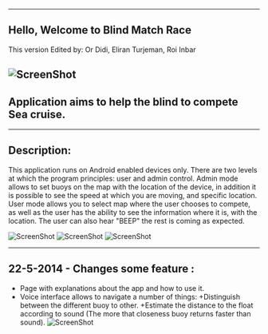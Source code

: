 ----------------------------------
Hello, Welcome to Blind Match Race 
----------------------------------
This version Edited by:
Or Didi,
Eliran Turjeman,
Roi Inbar

![ScreenShot](http://leave-me.com/torsys/img_ex4/Screenshot_2014-05-22-18-33-28.png "User Panel")
--------------------------------------------------------
Application aims to help the blind to compete Sea cruise.
--------------------------------------------------------

------------
Description:
------------
This application runs on Android enabled devices only.
There are two levels at which the program principles: user and admin control.
Admin mode allows to set buoys on the map with the location of the device,
in addition it is possible to see the speed at which you are moving, and specific location.
User mode allows you to select map where the user chooses to compete,
as well as the user has the ability to see the information where it is, with the location.
The user can also hear "BEEP" the rest is coming as expected.

![ScreenShot](http://leave-me.com/torsys/img_ex4/Screenshot_2014-05-22-18-32-34.png "main panel")
![ScreenShot](http://leave-me.com/torsys/img_ex4/Screenshot_2014-05-22-18-32-35.png "User play")
![ScreenShot](http://leave-me.com/torsys/img_ex4/Screenshot_2014-05-22-18-32-29.png "admin panel")

----------------------------------
22-5-2014 - Changes some feature :
----------------------------------
* Page with explanations about the app and how to use it.
* Voice interface allows to navigate a number of things:
   +Distinguish between the different buoy to other.
   +Estimate the distance to the float according to sound (The more that closeness buoy returns faster than sound).
![ScreenShot](http://leave-me.com/torsys/img_ex4/Screenshot_2014-05-22-17-55-52.png "help page")

